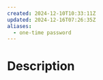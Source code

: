 ```yaml
---
created: 2024-12-10T10:33:11Z
updated: 2024-12-16T07:26:35Z
aliases:
  - one-time password
---
```

# Description